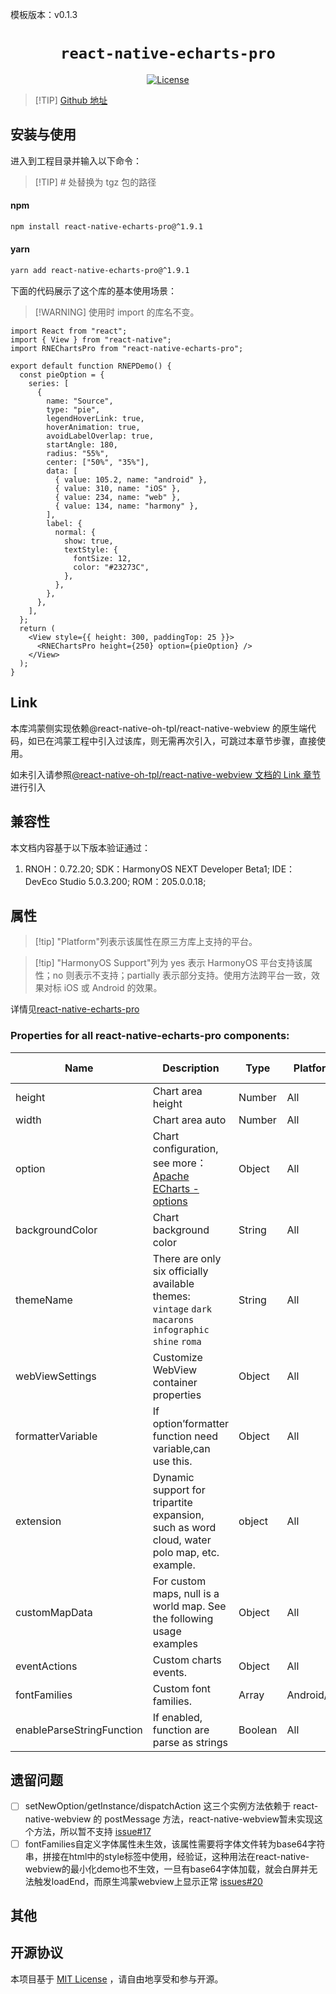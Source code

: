 模板版本：v0.1.3

<p align="center">
  <h1 align="center"> <code>react-native-echarts-pro</code> </h1>
</p>
<p align="center">
    <a href="https://github.com/react-native-oh-library/react-native-echarts-pro">
        <img src="https://img.shields.io/badge/license-MIT-green.svg" alt="License" />
    </a>
</p>

> [!TIP] [Github 地址](https://github.com/supervons/react-native-echarts-pro)

## 安装与使用

进入到工程目录并输入以下命令：

> [!TIP] # 处替换为 tgz 包的路径

<!-- tabs:start -->

#### npm

```bash
npm install react-native-echarts-pro@^1.9.1
```

#### yarn

```bash
yarn add react-native-echarts-pro@^1.9.1
```

<!-- tabs:end -->

下面的代码展示了这个库的基本使用场景：

> [!WARNING] 使用时 import 的库名不变。

```tsx
import React from "react";
import { View } from "react-native";
import RNEChartsPro from "react-native-echarts-pro";

export default function RNEPDemo() {
  const pieOption = {
    series: [
      {
        name: "Source",
        type: "pie",
        legendHoverLink: true,
        hoverAnimation: true,
        avoidLabelOverlap: true,
        startAngle: 180,
        radius: "55%",
        center: ["50%", "35%"],
        data: [
          { value: 105.2, name: "android" },
          { value: 310, name: "iOS" },
          { value: 234, name: "web" },
          { value: 134, name: "harmony" },
        ],
        label: {
          normal: {
            show: true,
            textStyle: {
              fontSize: 12,
              color: "#23273C",
            },
          },
        },
      },
    ],
  };
  return (
    <View style={{ height: 300, paddingTop: 25 }}>
      <RNEChartsPro height={250} option={pieOption} />
    </View>
  );
}
```

## Link

本库鸿蒙侧实现依赖@react-native-oh-tpl/react-native-webview 的原生端代码，如已在鸿蒙工程中引入过该库，则无需再次引入，可跳过本章节步骤，直接使用。

如未引入请参照[@react-native-oh-tpl/react-native-webview 文档的 Link 章节](/zh-cn/react-native-webview.md)进行引入

## 兼容性

本文档内容基于以下版本验证通过：

1. RNOH：0.72.20; SDK：HarmonyOS NEXT Developer Beta1; IDE：DevEco Studio 5.0.3.200; ROM：205.0.0.18;

## 属性

> [!tip] "Platform"列表示该属性在原三方库上支持的平台。

> [!tip] "HarmonyOS Support"列为 yes 表示 HarmonyOS 平台支持该属性；no 则表示不支持；partially 表示部分支持。使用方法跨平台一致，效果对标 iOS 或 Android 的效果。

详情见[react-native-echarts-pro](https://github.com/supervons/react-native-echarts-pro/tree/master)

### Properties for all react-native-echarts-pro components:

| Name                      | Description                                                                                                  | **Type** | Platform    | Required | HarmonyOS Support |
| ------------------------- | ------------------------------------------------------------------------------------------------------------ | -------- | ----------- | -------- | ----------------- |
| height                    | Chart area height                                                                                            | Number   | All         | Y        | Yes               |
| width                     | Chart area auto                                                                                              | Number   | All         | N        | Yes               |
| option                    | Chart configuration, see more：[Apache ECharts - options](https://echarts.apache.org/en/option.html#title)   | Object   | All         | Y        | Yes               |
| backgroundColor           | Chart background color                                                                                       | String   | All         | N        | Yes               |
| themeName                 | There are only six officially available themes:<br/>`vintage` `dark` `macarons` `infographic` `shine` `roma` | String   | All         | N        | Yes               |
| webViewSettings           | Customize WebView container properties                                                                       | Object   | All         | N        | Yes               |
| formatterVariable         | If option’formatter function need variable,can use this.                                                     | Object   | All         | N        | Yes               |
| extension                 | Dynamic support for tripartite expansion, such as word cloud, water polo map, etc. example.                  | object   | All         | N        | Yes               |
| customMapData             | For custom maps, null is a world map. See the following usage examples                                       | Object   | All         | N        | Yes               |
| eventActions              | Custom charts events.                                                                                        | Object   | All         | N        | Yes               |
| fontFamilies              | Custom font families.                                                                                        | Array    | Android/ios | N        | No                |
| enableParseStringFunction | If enabled, function are parse as strings                                                                    | Boolean  | All         | N        | Yes               |

## 遗留问题

- [ ] setNewOption/getInstance/dispatchAction 这三个实例方法依赖于 react-native-webview 的 postMessage 方法，react-native-webview暂未实现这个方法，所以暂不支持 [issue#17](https://github.com/react-native-oh-library/react-native-webview/issues/17)
- [ ] fontFamilies自定义字体属性未生效，该属性需要将字体文件转为base64字符串，拼接在html中的style标签中使用，经验证，这种用法在react-native-webview的最小化demo也不生效，一旦有base64字体加载，就会白屏并无法触发loadEnd，而原生鸿蒙webview上显示正常 [issues#20](https://github.com/react-native-oh-library/react-native-webview/issues/20)

## 其他

## 开源协议

本项目基于 [MIT License](https://github.com/oblador/react-native-progress/blob/master/LICENSE) ，请自由地享受和参与开源。
